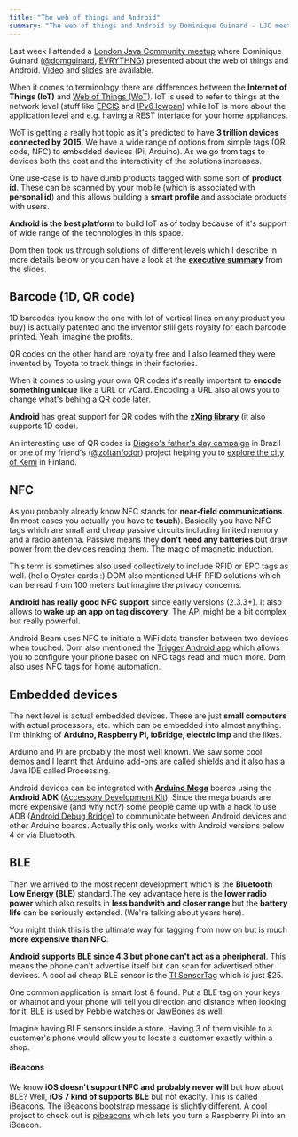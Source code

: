 ```yaml
--- 
title: "The web of things and Android"
summary: "The web of things and Android by Dominique Guinard - LJC meetup" 
---
```


Last week I attended a [London Java Community meetup](http://www.meetup.com/Londonjavacommunity/events/156067152/) where Dominique Guinard ([@domguinard](https://twitter.com/domguinard), [EVRYTHNG](https://evrythng.com/)) presented about the web of things and Android. [Video](http://skillsmatter.com/podcast/os-mobile-server/if-spock-had-an-android-phone-android-and-the-web-of-things/hg-8635) and [slides](http://www.slideshare.net/EVRYTHNG/android-the-web-of-things-bluetooth-low-energy-bluetooth-40-ibeacons-barcodes-qrs-nfc-arduino) are available.

When it comes to terminology there are differences between the **Internet of Things (IoT)** and [Web of Things (WoT)](https://www.webofthings.org/). IoT is used to refer to things at the network level (stuff like [EPCIS](http://www.gs1.org/gsmp/kc/epcglobal/epcis) and [IPv6 lowpan](http://en.wikipedia.org/wiki/6LoWPAN)) while IoT is more about the application level and e.g. having a REST interface for your home appliances.

WoT is getting a really hot topic as it's predicted to have **3 trillion devices connected by 2015**. We have a wide range of options from simple tags (QR code, NFC) to embedded devices (Pi, Arduino). As we go from tags to devices both the cost and the interactivity of the solutions increases.

One use-case is to have dumb products tagged with some sort of **product id**. These can be scanned by your mobile (which is associated with **personal id**) and this allows building a **smart profile** and associate products with users.

**Android is the best platform** to build IoT as of today because of it's support of wide range of the technologies in this space.

Dom then took us through solutions of different levels which I describe in more details below or you can have a look at the **[executive summary](http://www.slideshare.net/EVRYTHNG/android-the-web-of-things-bluetooth-low-energy-bluetooth-40-ibeacons-barcodes-qrs-nfc-arduino/60)** from the slides.

## Barcode (1D, QR code)

1D barcodes (you know the one with lot of vertical lines on any product you buy) is actually patented and the inventor still gets royalty for each barcode printed. Yeah, imagine the profits.

QR codes on the other hand are royalty free and I also learned they were invented by Toyota to track things in their factories.

When it comes to using your own QR codes it's really important to **encode something unique** like a URL or vCard. Encoding a URL also allows you to change what's behing a QR code later.

**Android** has great support for QR codes with the **[zXing library](https://github.com/zxing/zxing)** (it also supports 1D code).

An interesting use of QR codes is [Diageo's father's day campaign](http://www.youtube.com/watch?v=T1Cp5tO8kGY) in Brazil or one of my friend's ([@zoltanfodor](https://twitter.com/zoltanfodor)) project helping you to [explore the city of Kemi](http://kemipaths.com/) in Finland.

## NFC

As you probably already know NFC stands for **near-field communications**. (In most cases you actually you have to **touch**). Basically you have NFC tags which are small and cheap passive circuits including limited memory and a radio antenna. Passive means they **don't need any batteries** but draw power from the devices reading them. The magic of magnetic induction.

This term is sometimes also used collectively to include RFID or EPC tags as well. (hello Oyster cards :) DOM also mentioned UHF RFID solutions which can be read from 100 meters but imagine the privacy concerns.

**Android has really good NFC support** since early versions (2.3.3+). It also allows to **wake up an app on tag discovery**. The API might be a bit complex but really powerful.

Android Beam uses NFC to initiate a WiFi data transfer between two devices when touched.
Dom also mentioned the [Trigger Android app](https://play.google.com/store/apps/details?id=com.jwsoft.nfcactionlauncher&hl=en_GB) which allows you to configure your phone based on NFC tags read and much more. Dom also uses NFC tags for home automation.

## Embedded devices

The next level is actual embedded devices. These are just **small computers** with actual processors, etc. which can be embedded into almost anything. I'm thinking of **Arduino, Raspberry Pi, ioBridge, electric imp** and the likes. 

Arduino and Pi are probably the most well known. We saw some cool demos and I learnt that Arduino add-ons are called shields and it also has a Java IDE called Processing.

Android devices can be integrated with **[Arduino Mega](http://uk.mouser.com/new/arduino/arduinoandroid/)** boards using the **Android ADK** ([Accessory Development Kit](http://developer.android.com/tools/adk/index.html)). Since the mega boards are more expensive (and why not?) some people came up with a hack to use ADB ([Android Debug Bridge](http://developer.android.com/tools/help/adb.html)) to communicate between Android devices and other Arduino boards. Actually this only works with Android versions below 4 or via Bluetooth.

## BLE

Then we arrived to the most recent development which is the **Bluetooth Low Energy (BLE)** standard.The key advantage here is the **lower radio power** which also results in **less bandwith and closer range** but the **battery life** can be seriously extended. (We're talking about years here).

You might think this is the ultimate way for tagging from now on but is much **more expensive than NFC**.

**Android supports BLE since 4.3 but phone can't act as a pheripheral**. This means the phone can't advertise itself but can scan for advertised other devices. A cool ad cheap BLE sensor is the [TI SensorTag](http://www.ti.com/ww/en/wireless_connectivity/sensortag/index.shtml?DCMP=lprf-stdroid&HQS=lprf-stdroid-pr) which is just $25.

One common application is smart lost & found. Put a BLE tag on your keys or whatnot and your phone will tell you direction and distance when looking for it. BLE is used by Pebble watches or JawBones as well.

Imagine having BLE sensors inside a store. Having 3 of them visible to a customer's phone would allow you to locate a customer exactly within a shop.

#### iBeacons

We know **iOS doesn't support NFC and probably never will** but how about BLE? Well, **iOS 7 kind of supports BLE** but not exaclty. This is called iBeacons. The iBeacons bootstrap message is slightly different. A cool project to check out is [pibeacons](http://learn.adafruit.com/pibeacon-ibeacon-with-a-raspberry-pi/what-is-ibeacon) which lets you turn a Raspberry Pi into an iBeacon.

